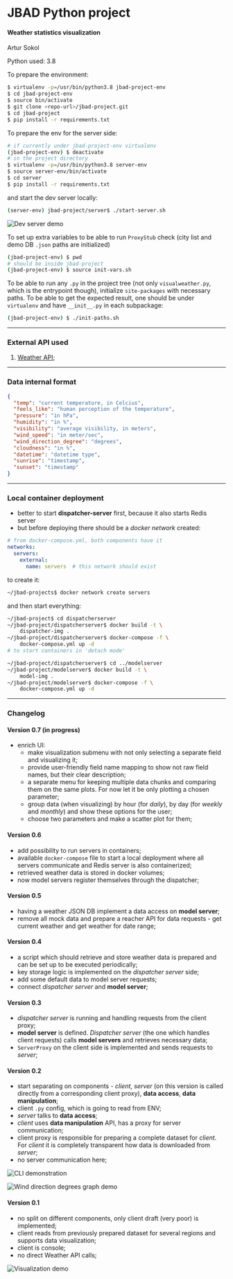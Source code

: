 # JBAD Python project

#### Weather statistics visualization

Artur Sokol

Python used: 3.8

To prepare the environment:

```bash
$ virtualenv -p=/usr/bin/python3.8 jbad-project-env
$ cd jbad-project-env
$ source bin/activate
$ git clone <repo-url>/jbad-project.git
$ cd jbad-project
$ pip install -r requirements.txt
```

To prepare the env for the server side:

```bash
# if currently under jbad-project-env virtualenv
(jbad-project-env) $ deactivate
# in the project directory
$ virtualenv -p=/usr/bin/python3.8 server-env
$ source server-env/bin/activate
$ cd server
$ pip install -r requirements.txt
```

and start the dev server locally:

```bash
(server-env) jbad-project/server$ ./start-server.sh
```

![Dev server demo](./resources/dev-server-demo.png)

To set up extra variables to be able to run `ProxyStub` check (city list and demo DB `.json` paths are initialized)

```bash
(jbad-project-env) $ pwd
# should be inside jbad-project
(jbad-project-env) $ source init-vars.sh
```

To be able to run any `.py` in the project tree (not only `visualweather.py`, which is the entrypoint though), initialize `site-packages` with necessary paths. To be able to get the expected result, one should be under `virtualenv` and have `__init__.py` in each subpackage:

```bash
(jbad-project-env) $ ./init-paths.sh
```

---

### External API used

1. [Weather API](https://openweathermap.org/);

---

### Data internal format

```json
{
  "temp": "current temperature, in Celcius",
  "feels_like": "human perception of the temperature",
  "pressure": "in hPa",
  "humidity": "in %",
  "visibility": "average visibility, in meters",
  "wind_speed": "in meter/sec",
  "wind_direction_degree": "degrees",
  "cloudness": "in %",
  "datetime": "datetime type",
  "sunrise": "timestamp",
  "sunset": "timestamp"
}
```

---

### Local container deployment

* better to start  **dispatcher-server** first, because it also starts Redis server
* but before deploying there should be a _docker network_ created:

```yaml
# from docker-compose.yml, both components have it
networks:
  servers:
    external:
      name: servers  # this network should exist
```

to create it:

```bash
~/jbad-projects$ docker network create servers
```

and then start everything:

```bash
~/jbad-project$ cd dispatcherserver
~/jbad-project/dispatcherserver$ docker build -t \
    dispatcher-img .
~/jbad-project/dispatcherserver$ docker-compose -f \
    docker-compose.yml up -d
# to start containers in 'detach mode'

~/jbad-project/dispatcherserver$ cd ../modelserver
~/jbad-project/modelserver$ docker build -t \
    model-img .
~/jbad-project/modelserver$ docker-compose -f \
    docker-compose.yml up -d
```

---

### Changelog

#### Version 0.7 (in progress)

* enrich UI:
  * make visualization submenu with not only selecting a separate field and visualizing it;
  * provide user-friendly field name mapping to show not raw field names, but their clear description;
  * a separate menu for keeping multiple data chunks and comparing them on the same plots. For now let it be only plotting a chosen parameter;
  * group data (when visualizing) by hour (for _daily_), by day (for _weekly_ and _monthly_) and show these options for the user;
  * choose two parameters and make a scatter plot for them;

#### Version 0.6

* add possibility to run servers in containers;
* available `docker-compose` file to start a local deployment where all servers communicate and Redis server is also containerized;
* retrieved weather data is stored in docker volumes;
* now model servers register themselves through the dispatcher;

#### Version 0.5

* having a weather JSON DB implement a data access on **model server**;
* remove all mock data and prepare a reacher API for data requests - get current weather and get weather for date range;

#### Version 0.4

* a script which should retrieve and store weather data is prepared and can be set up to be executed periodically;
* key storage logic is implemented on the _dispatcher server_ side;
* add some default data to model server requests;
* connect _dispatcher server_ and **model server**;

#### Version 0.3

* _dispatcher server_ is running and handling requests from the client proxy;
* **model server** is defined. _Dispatcher server_ (the one which handles client requests) calls **model servers** and retrieves necessary data;
* `ServerProxy` on the client side is implemented and sends requests to _server_;

#### Version 0.2

* start separating on components - _client_, _server_ (on this version is called directly from a corresponding client proxy), **data access**, **data manipulation**;
* client `.py` config, which is going to read from ENV;
* _server_ talks to **data access**;
* _client_ uses **data manipulation** API, has a proxy for server communication;
* client proxy is responsible for preparing a complete dataset for _client_. For _client_ it is completely transparent how data is downloaded from _server_;
* no server communication here;

![CLI demonstration](./resources/v0.2-demo-cli.png)

![Wind direction degrees graph demo](./resources/v0.2-demo-graph.png)

#### Version 0.1

* no split on different components, only client draft (very poor) is implemented;
* client reads from previously prepared dataset for several regions and supports data visualization;
* client is console;
* no direct Weather API calls;

![Visualization demo](./resources/v0.1-demo.png)
